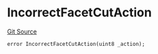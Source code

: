 # IncorrectFacetCutAction
[Git Source](https://github.com/thrackle-io/forte-rules-engine/blob/870573a1cabb155592086e193c28d8b5f4d263c4/src/protocol/economic/ruleProcessor/RuleProcessorDiamondLib.sol)


```solidity
error IncorrectFacetCutAction(uint8 _action);
```


